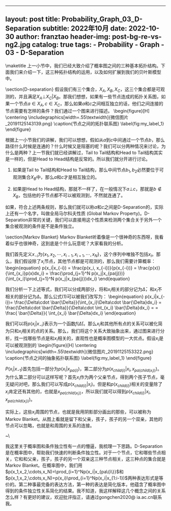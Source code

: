
---
layout:     post
title:      Probability_Graph_03_D-Separation
subtitle:   2022年10月
date:       2022-10-30
author:     franztao
header-img: post-bg-re-vs-ng2.jpg
catalog: true
tags:
    - Probability
    - Graph
    - 03
    - D-Separation
---
            

\maketitle
上一小节中，我们已经大致介绍了概率图之间的三种基本拓扑结构。下面我们来介绍一下，这三种拓扑结构的运用，以及如何扩展到我们的贝叶斯模型中。

\section{D-separation}
假设我们有三个集合，$X_A,X_B,X_C$，这三个集合都是可观测的，并且满足$X_A\bot X_C|X_B$。那我们想想，如果有一些节点连成的拓扑关系图，如果一个节点$a\in X_A,c\in X_C$，那么如果$a$和$c$之间相互独立的话，他们之间连接的节点需要有怎样的条件？我们通过一个图来进行描述。
\begin{figure}[H]
    \centering
    \includegraphics[width=.55\textwidth]{微信图片_20191125143139.png}
    \caption{节点之间的拓扑联系图}
    \label{fig:my_label_1}
\end{figure}

根据上一小节我们的讲解，我们可以想想，假如从$a$到$c$中间通过一个节点$b$，那么路径什么时候是连通的？什么时候又是阻塞的呢？我们可以分两种情况来讨论，为什么是两种？上一节我们就已经讲解过，Tail to Tail结构和Head to Tail结构其实是一样的，但是Head to Head结构是反常的。所以我们就分开进行讨论。

1. 如果是Tail to Tail结构和Head to Tail结构，那么中间节点$b_1,b_2$必然要位于可观测集合$X_B$中，那么$a$和$c$才是相互独立的。

2. 如果是Head to Head结构，那就不一样了，在一般情况下$a\bot c$，那就是$b\notin X_B$，包括他的子节点都不可以被观测到，不然就连通了。

如果，符合上述两条规则，那么我们就可以称$a$和$c$之间是D-Separation的，实际上还有一个名字，叫做全局马尔科夫性质 (Global Markov Property)。D-Separation非常的关键，我们可以直接用这个性质来检测两个集合关于另外一个集合被观测的条件是不是条件独立。

\section{Markov Blanket}
Markov Blanket听着像是一个很神奇的东西呀，我看着似乎也很神奇，这到底是个什么玩意呢？大家看我的分析。

我们首先定义$x_{-i}$为$\{x_1,x_2,\cdots,x_{i-1},x_{i+1},\cdots,x_N\}$，这个序列中唯独不包括$x_i$。那么，我们假设除了$x_i$节点，其他节点都是可观测的，那么我们需要计算概率：
\begin{equation}
    p(x_i|x_{-i}) = \frac{p(x_i, x_{-i})}{p(x_{-i})} = \frac{p(x)}{\int_{x_i}p(x)dx_i} = \frac{\prod_{j=1}^N p(x_j|x_{pa(j)})}{\int_{x_i}\prod_{j=1}^N p(x_j|x_{pa(j)})dx_i}
\end{equation}

我们分析一下上述等式，我们可以分成两部分，将和$x_i$相关的部分记为$\bar{\Delta}$，和$x_i$不相关的部分记为$\Delta$。那么公式(1)可以被我们改写为：
\begin{equation}
     p(x_i|x_{-i})= \frac{\Delta\cdot \bar{\Delta}}{\int_{x_i}\Delta\cdot \bar{\Delta}dx_i} = \frac{\Delta\cdot \bar{\Delta}}{\Delta\cdot \int_{x_i} \bar{\Delta}dx_i} = = \frac{ \bar{\Delta}}{ \int_{x_i} \bar{\Delta}dx_i}
\end{equation}

我们可以将$p(x_i|x_{-i})$表示为一个函数$f(\bar{\Delta})$。那么$x_i$和其他所有点的关系可以被化简为只和$x_i$相关的点的关系。那么，我们将这个关系大致抽象出来，通过图来进行分析，找一找哪些节点是和$x_i$相关的，直观性也是概率图模型的一大优点。假设$x_i$是可以被观测到的
\begin{figure}[H]
    \centering
    \includegraphics[width=.55\textwidth]{微信图片_20191125153322.png}
    \caption{节点之间的抽象拓扑联系图}
    \label{fig:my_label_1}
\end{figure}

$P(x_i|x_{-1})$首先包括一部分为$p(x_i|x_{pa(i)})$，第二部分为$p(x_{child(i)}|x_i,x_{pa(child(x_i))})$。为什么第二部分可以这样写呢？首先$x_i$作为两个父亲节点，得到两个孩子节点，毫无疑问对吧，那么我们可以写成$p(x_{child(i)}|x_i)$。但是和$p(x_{child(i)})$相关的变量除了$x_i$肯定还有其他的，也就是$x_{pa(child(x_i))}$，所以我们就可以得到$p(x_{child(i)}|x_i,x_{pa(child(x_i))})$。

实际上，这些$x_i$周围的节点，也就是我用阴影部分画出的那些，可以被称为Markov Blanket。从图上看就是留下和父亲，孩子，孩子的另一个双亲，其他的节点可以忽略，也就是和周围的关系的连接。

~\\

我这里关于概率图和条件独立性有一点的懵逼，我梳理一下思路。D-Separation是在概率图中，帮助我们快速的判断条件独立性。对于一个节点，它和哪些节点相关，它和和父亲，孩子，孩子的另一个双亲这三种节点相关，这三种点的集合就是Markov Blanket。在概率图中，我们用$p(x_1,x_2,\cdots,x_N)=\prod_{i=1}^Np(x_i|x_{pa\{i\}}$和$p(x_1,x_2,\cdots,x_N)=p(x_i)\prod_{i=1}^Np(x_i|x_{1:i-1})$两种表达形式是等价的。第二种事最完备的表达方法，第一种的表达是简化版本，他蕴含了概率图中得到的条件独立性关系简化的结果。我不知道，我这样解释这几个概念之间的关系怎么样？有更好的建议，欢迎批评指正，请通过gongchen2020@ ia.ac.cn联系我。
























